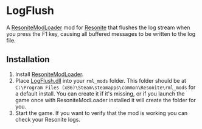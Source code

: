 # LogFlush

A [ResoniteModLoader](https://github.com/resonite-modding-group/ResoniteModLoader) mod for [Resonite](https://resonite.com/) that flushes the log stream when you press the F1 key, causing all buffered messages to be written to the log file.

## Installation
1. Install [ResoniteModLoader](https://github.com/resonite-modding-group/ResoniteModLoader).
1. Place [LogFlush.dll](https://github.com/Nytra/ResoniteLogFlush/releases/latest/download/LogFlush.dll) into your `rml_mods` folder. This folder should be at `C:\Program Files (x86)\Steam\steamapps\common\Resonite\rml_mods` for a default install. You can create it if it's missing, or if you launch the game once with ResoniteModLoader installed it will create the folder for you.
1. Start the game. If you want to verify that the mod is working you can check your Resonite logs.
